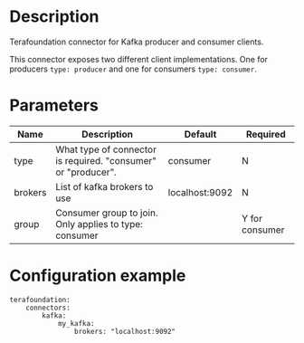 # Description

Terafoundation connector for Kafka producer and consumer clients.

This connector exposes two different client implementations. One for producers `type: producer` and one for consumers `type: consumer`.

# Parameters

| Name | Description | Default | Required |
| ---- | ----------- | ------- | -------- |
| type | What type of connector is required. "consumer" or "producer". | consumer | N |
| brokers | List of kafka brokers to use | localhost:9092 | N |
| group | Consumer group to join. Only applies to type: consumer | | Y for consumer |


# Configuration example

```
terafoundation:
    connectors:
        kafka:
            my_kafka:
                brokers: "localhost:9092"
```
